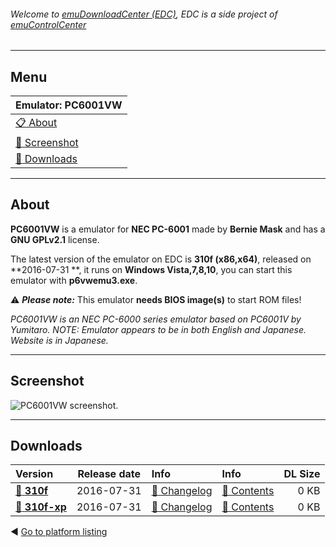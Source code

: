 ###### Welcome to [emuDownloadCenter (EDC)](https://github.com/PhoenixInteractiveNL/emuDownloadCenter/wiki/), EDC is a side project of [emuControlCenter](https://github.com/PhoenixInteractiveNL/emuControlCenter/wiki/)
***
## Menu
| **Emulator: PC6001VW** |
|:---------|
| [:clipboard: About](#about) |
| [:sunrise: Screenshot](#screenshot) |
| [:floppy_disk: Downloads](#downloads) |
***
## About
**PC6001VW** is a emulator for **NEC PC-6001** made by **Bernie Mask** and has a **GNU GPLv2.1** license.

The latest version of the emulator on EDC is **310f (x86,x64)**, released on **2016-07-31 **, it runs on **Windows Vista,7,8,10**, you can start this emulator with **p6vwemu3.exe**.

:warning: _**Please note:**_ This emulator **needs BIOS image(s)** to start ROM files!

_PC6001VW is an NEC PC-6000 series emulator based on PC6001V by Yumitaro. NOTE: Emulator appears to be in both English and Japanese. Website is in Japanese._
***
## Screenshot
![](https://raw.githubusercontent.com/PhoenixInteractiveNL/emuDownloadCenter/master/hooks/pc6001vw/screen.jpg "PC6001VW screenshot.")
***
## Downloads
| Version  | Release date  | Info       | Info       | DL Size    |
|:---------|:-------------:|:-----------|:-----------|-----------:|
| [:floppy_disk: **310f**](https://github.com/PhoenixInteractiveNL/edc-repo0004/raw/master/pc6001vw/310f.7z) | 2016-07-31 | [:page_facing_up: Changelog](https://github.com/PhoenixInteractiveNL/edc-repo0004/blob/master/pc6001vw/310f_changelog.txt) | [:mag_right: Contents](https://github.com/PhoenixInteractiveNL/edc-repo0004/blob/master/pc6001vw/310f_contents.txt) | 0 KB |
| [:floppy_disk: **310f-xp**](https://github.com/PhoenixInteractiveNL/edc-repo0004/raw/master/pc6001vw/310f-xp.7z) | 2016-07-31 | [:page_facing_up: Changelog](https://github.com/PhoenixInteractiveNL/edc-repo0004/blob/master/pc6001vw/310f-xp_changelog.txt) | [:mag_right: Contents](https://github.com/PhoenixInteractiveNL/edc-repo0004/blob/master/pc6001vw/310f-xp_contents.txt) | 0 KB |

:arrow_backward: [Go to platform listing](https://github.com/PhoenixInteractiveNL/emuDownloadCenter/wiki/EDC-Platform-List)
